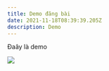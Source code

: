 ```yaml
---
title: Demo đăng bài
date: 2021-11-18T08:39:39.205Z
description: Demo
---
```

Đaây là demo

![](/img/drew-beamer-whcqj65vrpy-unsplash.jpg)